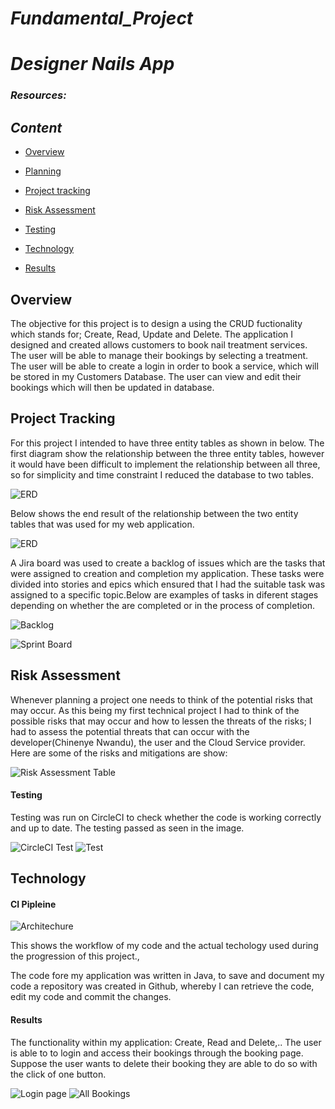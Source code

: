 # **_Fundamental_Project_**

# **_Designer Nails App_**

### **_Resources:_**


## **_Content_**
* [Overview](#Overview)

* [Planning](#Planning)
  
 * [Project tracking](#Projecttracking)

* [Risk Assessment](#RiskAssessment)

* [Testing](#Testing)
  
* [Technology](#Technology)

* [Results](#Results)

## Overview
 The objective for this project is to design a using the CRUD fuctionality which stands for; Create, Read, Update and Delete. The application I designed and created allows customers to book nail treatment services. The user will be able to manage their bookings by selecting a treatment.
 The user will be able to create a login in order to book a service, which will be stored in my Customers Database. The user can view and edit their bookings which will then be updated in database.
 
## Project Tracking 
For this project I intended to have three entity tables as shown in below. The first diagram show the relationship between the three entity tables, however it would have been difficult to implement the relationship between all three, so for simplicity and time constraint I reduced the database to two tables.

![ERD](https://user-images.githubusercontent.com/67292767/92315028-03908a00-efd8-11ea-9741-66f749829379.png)

Below shows the end result of the relationship between the two entity tables that was used for my web application.

![ERD](https://user-images.githubusercontent.com/67292767/92315030-07241100-efd8-11ea-93a3-aa477607ce2f.png)

A Jira board was used to create a backlog of issues which are the tasks that were assigned to creation and completion my application. These tasks were divided into stories and epics which ensured that I had the suitable task was assigned to a specific topic.Below are examples of tasks in diferent stages depending on whether the are completed or in the process of completion.

![Backlog](https://user-images.githubusercontent.com/67292767/92315039-11dea600-efd8-11ea-90c3-1b341f93b84c.png)

![Sprint Board](https://user-images.githubusercontent.com/67292767/92315020-e2c83480-efd7-11ea-9e65-cc0018f92e25.png)

## Risk Assessment
Whenever planning a project one needs to think of the potential risks that may occur. As this being my first technical project I had to think of the possible risks that may occur and how to lessen the threats of the risks; I had to assess the potential threats that can occur with the developer(Chinenye Nwandu), the user and the Cloud Service provider. Here are some of the risks and mitigations are show:

![Risk Assessment Table](https://user-images.githubusercontent.com/67292767/92315234-95999200-efda-11ea-9eeb-a0a210a9193d.png)

#### Testing
Testing was run on CircleCI to check whether the code is working correctly and up to date. The testing passed as seen in the image.

![CircleCI Test](https://user-images.githubusercontent.com/67292767/92315027-fffd0300-efd7-11ea-82df-0d8545b148e2.png)
![Test](https://user-images.githubusercontent.com/67292767/92337258-559ce280-f0a0-11ea-87a8-0a92a2a89335.png)

## Technology
#### CI Pipleine

![Architechure](https://user-images.githubusercontent.com/67292767/92335150-3f852700-f08c-11ea-9889-307e4b76ad98.png)

This shows the workflow of my code and the actual techology used during the progression of this project.,

The code fore my application was written in Java, to save and document my code a repository was created in Github, whereby I can  retrieve the code, edit my code and commit the changes.



#### Results

The functionality within my application: Create, Read and Delete,..
The user is able to to login and access their bookings through the booking page. Suppose the user wants to delete their booking they are able to do so with the click of one button.

![Login page](https://user-images.githubusercontent.com/67292767/92315035-0db28880-efd8-11ea-89ac-218bb6ef231b.png)
![All Bookings](https://user-images.githubusercontent.com/67292767/92315023-ea87d900-efd7-11ea-9739-e19794170b8d.png)
